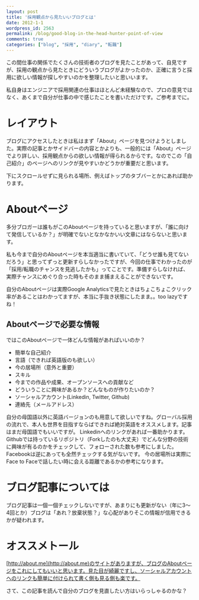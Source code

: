 ```yaml
---
layout: post
title: '採用観点から見たいいブログとは'
date: 2012-1-1
wordpress_id: 2563
permalink: /blog/good-blog-in-the-head-hunter-point-of-view
comments: true
categories: ["blog", "採用", "diary", "転職"]
---
```

この間仕事の関係でたくさんの技術者のブログを見たことがあって、自見ですが、採用の観点から見たときにどういうブログがよかったのか、正確に言うと採用に欲しい情報が探しやすいのかを整理したいと思いいます。

私自身はエンジニアで採用関連の仕事はほとんど未経験なので、プロの意見ではなく、あくまで自分が仕事の中で感じたことを書いただけです。ご参考までに。

# レイアウト
ブログにアクセスしたときは私はまず「About」ページを見つけようとしました。実際の記事とかサイドバーの内容とかよりも、一般的には「About」ページでより詳しい、採用観点からの欲しい情報が得られるからです。なのでこの「自己紹介」のページへのリンクが見やすいかどうかが重要だと思います。

下にスクロールせずに見られる場所、例えばトップのタブバーとかにあれば助かります。

# Aboutページ
多分ブロガーは誰もがこのAboutページを持っていると思いますが、「誰に向けて発信しているか？」が明確でないとなかなかいい文章にはならないと思います。

私も今まで自分のAboutページを本当適当に書いていて、「どうせ誰も見てないだろう」と思ってずっと更新すらしなかったですが、今回の仕事でわかったのが「採用/転職のチャンスを見逃したかも」ってことです。準備すらしなければ、実際チャンスにめぐり合った時もそのまま捕まえることができないです。

自分のAboutページは実際Google Analyticsで見たときはちょこちょこクリック率があることはわかってますが、本当に手抜き状態にしたまま。。too lazyですね！

## Aboutページで必要な情報
ではこのAboutページで一体どんな情報があればいいのか？
+  簡単な自己紹介
+  言語（できれば英語版のも欲しい）
+  今の居場所（意外と重要）
+  スキル
+  今までの作品や成果、オープンソースへの貢献など
+  どういうことに興味があるか？どんなものが作りたいのか？
+  ソーシャルアカウント(Linkedin, Twitter, Github)
+  連絡先（メールアドレス）

自分の母国語以外に英語バージョンのも用意して欲しいですね。グローバル採用の流れで、本人も世界を目指すならばできれば絶対英語をオススメします。記事はまだ母国語でもいいですが。
Linkedinへのリンクがあれば一番助かります。
Githubでは持っているリポジトリ（Forkしたのも大丈夫）でどんな分野の技術に興味が有るのかをチェックして、フォローされた数も参考にしました。
Facebookは逆にあっても全然チェックする気がないです。
今の居場所は実際にFace to Faceで話したい時に会える距離であるかの参考になります。

# ブログ記事については
ブログ記事は一個一個チェックしないですが、あまりにも更新がない（年に3〜4回とか）ブログは「あれ？放棄状態？」な心配がありそこの情報が信用できるかが疑われます。

# オススメトール
[http://about.me](http://about.me)のサイトがありますが、ブログのAboutページをこれにしてもいいと思います。見た目が綺麗ですし、ソーシャルアカウントへのリンクも簡単に付けられて書く側も見る側も楽です。



さて、この記事を読んで自分のブログを見直したい方はいらっしゃるのかな？
